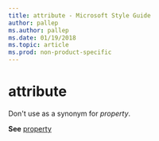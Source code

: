 ```yaml
---
title: attribute - Microsoft Style Guide
author: pallep
ms.author: pallep
ms.date: 01/19/2018
ms.topic: article
ms.prod: non-product-specific
---
```


# attribute

Don't use as a synonym for *property*.

**See** [property](/style-guide/a-z-word-list-term-collections/p/property)
